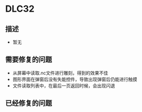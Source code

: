 # DLC32

## 描述

- 暂无

## 需要修复的问题

- 从屏幕中读取.nc文件进行雕刻，得到的效果不佳
- 图形界面在弹窗后没有失能控件，导致出现弹窗后仍能进行触摸
- 文件读取列表中，在最后一页返回时候，会出现闪退

## 已经修复的问题

